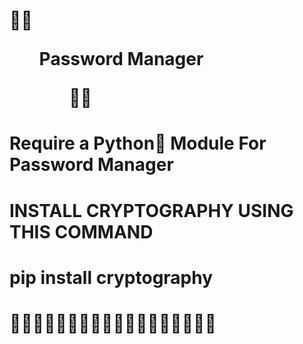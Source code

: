 # 🐍🐍<ul>Password Manager<ul>🐍🐍



# Require a Python🐍 Module For Password Manager




# INSTALL CRYPTOGRAPHY USING THIS COMMAND
# pip install cryptography





# 🙁🙁🙁🙁🙁🙁🙁🙁🙁🙁🙁🙁🙁🙁🙁🙁🙁🙁
